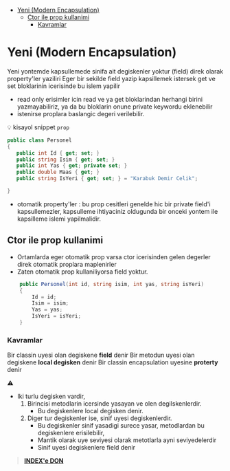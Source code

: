 - [Yeni (Modern Encapsulation)](#yeni-modern-encapsulation)
  - [Ctor ile prop kullanimi](#ctor-ile-prop-kullanimi)
    - [Kavramlar](#kavramlar)

# Yeni (Modern Encapsulation)

Yeni yontemde kapsullemede sinifa ait degiskenler yoktur (field) direk olarak property'ler yaziliri
Eger bir sekilde field yazip kapsillemek istersek get ve set bloklarinin icerisinde bu islem yapilir

- read only erisimler icin read ve ya get bloklarindan herhangi birini yazmayabiliriz, ya da bu bloklarin onune private keywordu eklenebilir
- istenirse proplara baslangic degeri verilebilir.

:bulb: kisayol snippet `prop`

 ```C#
public class Personel
{
    public int Id { get; set; }
    public string Isim { get; set; }
    public int Yas { get; private set; }
    public double Maas { get; }
    public string IsYeri { get; set; } = "Karabuk Demir Celik";

}
```

- otomatik property'ler : bu prop cesitleri genelde hic bir private field'i kapsullemezler, kapsulleme ihtiyaciniz oldugunda bir onceki yontem ile kapsilleme islemi yapilmalidir.

## Ctor ile prop kullanimi

- Ortamlarda eger otomatik prop varsa ctor icerisinden gelen degerler direk otomatik proplara maplenirler
- Zaten otomatik prop kullaniliyorsa field yoktur.

```C#
    public Personel(int id, string isim, int yas, string isYeri)
    {
        Id = id;
        Isim = isim;
        Yas = yas;
        IsYeri = isYeri;
    }
```

### Kavramlar

Bir classin uyesi olan degiskene **field** denir
Bir metodun uyesi olan degiskene **local degisken** denir
Bir classin encapsulation uyesine **proterty** denir

:warning:

- Iki turlu degisken vardir,
    1. Birincisi metodlarin icersinde yasayan ve olen degilskenlerdir.
        - Bu degiskenlere local degisken denir.
    2. Diger tur degiskenler ise, sinif uyesi degiskenlerdir.
        - Bu degiskenler sinif yasadigi surece yasar, metodlardan bu degiskenlere erisilebilir,
        - Mantik olarak uye seviyesi olarak metotlarla ayni seviyedelerdir
        - Sinif uyesi degiskenlere field denir

> [**INDEX'e DON**](/README.md)
